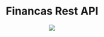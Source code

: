 <h1 align="center"> Financas Rest API </h1>

<p align="center">
<img src=![Badge em Desenvolvimento]"http://img.shields.io/static/v1?label=STATUS&message=EM%20DESENVOLVIMENTO&color=GREEN&style=for-the-badge"/>
</p>


